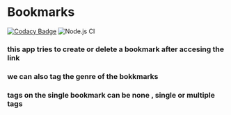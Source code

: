 # Bookmarks

[![Codacy Badge](https://api.codacy.com/project/badge/Grade/d0f3ab80f78c4b30adcceb983b71d869)](https://app.codacy.com/manual/omprakashch3/Bookmarks?utm_source=github.com&utm_medium=referral&utm_content=omprakashch3/Bookmarks&utm_campaign=Badge_Grade_Dashboard)
![Node.js CI](https://github.com/omprakashch3/Bookmarks/workflows/Node.js%20CI/badge.svg)

### this app tries to create or delete a bookmark after accesing the link

### we can also tag the genre of the bokkmarks

### tags on the single bookmark can be none , single or multiple tags
